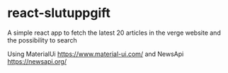 # react-slutuppgift

A simple react app to fetch the latest 20 articles in the verge website and the possibility to search

Using MaterialUi https://www.material-ui.com/
and NewsApi https://newsapi.org/